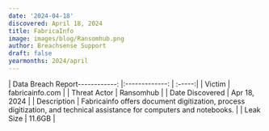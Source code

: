 ```yaml
---
date: '2024-04-18'
discovered: April 18, 2024
title: FabricaInfo
image: images/blog/Ransomhub.png
author: Breachsense Support
draft: false
yearmonths: 2024/april
---
```


| Data Breach Report------------:     |:-------------:    | :-----:|
| Victim      | fabricainfo.com      | 
| Threat Actor      | Ransomhub      | 
| Date Discovered      | Apr 18, 2024      | 
| Description      | Fabricainfo offers document digitization, process digitization, and technical assistance for computers and notebooks.      | 
| Leak Size      | 11.6GB      | 


